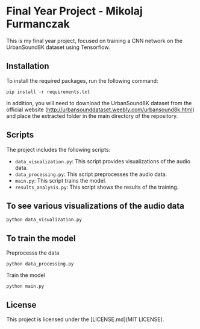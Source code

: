 # Final Year Project - Mikolaj Furmanczak

This is my final year project, focused on training a CNN network on the UrbanSound8K dataset using Tensorflow. 


## Installation

To install the required packages, run the following command:

```
pip install -r requirements.txt
```

In addition, you will need to download the UrbanSound8K dataset from the official website (http://urbansounddataset.weebly.com/urbansound8k.html) and place the extracted folder in the main directory of the repository.


## Scripts

The project includes the following scripts:

- `data_visualization.py`: This script provides visualizations of the audio data.
- `data_processing.py`: This script preprocesses the audio data.
- `main.py`: This script trains the model.
- `results_analysis.py`: This script shows the results of the training.


## To see various visualizations of the audio data
```
python data_visualization.py
```


## To train the model

Preprocesss the data
```
python data_processing.py
```

Train the model
```
python main.py
```


## License

This project is licensed under the [LICENSE.md](MIT LICENSE).
